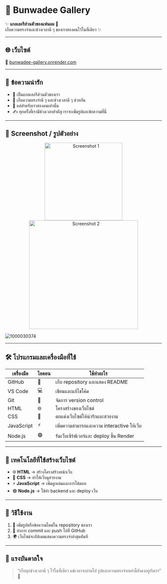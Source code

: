  # 🌸 Bunwadee Gallery  

✨ **แกลเลอรีส่วนตัวของแฟนผม** 💖  
เก็บความทรงจำและช่วงเวลาดี ๆ ของเราสองคนไว้ในที่เดียว ✨  

---

## 🌐 เว็บไซต์  
🔗 [bunwadee-gallery.onrender.com](https://bunwadee-gallery.onrender.com)  

---

## 💌 ข้อความน่ารัก  
- 💖 เป็นแกลเลอรีส่วนตัวของเรา  
- 📸 เก็บความทรงจำดี ๆ และช่วงเวลาดี ๆ ด้วยกัน  
- 🌙 แค่สำหรับเราสองคนเท่านั้น  
- ✍️ ทุกครั้งที่เรามีช่วงเวลาสำคัญ เราจะเพิ่มรูปและข้อความที่นี่  

---

## 📸 Screenshot / รูปตัวอย่าง  
<p align="center">
  <img src="https://github.com/user-attachments/assets/24db19eb-93c6-4c06-845c-7e7bec23c3b2" alt="Screenshot 1" width="250"/>
  <img src="https://github.com/user-attachments/assets/4bfdd957-d927-47ff-9d02-4a8de6cd977b" alt="Screenshot 2" width="350"/>
</p>  

![1000030374](https://github.com/user-attachments/assets/f1f6d07a-436d-40df-97f1-4d18fd526eff)  

---

## 🛠️ โปรแกรมและเครื่องมือที่ใช้  
| เครื่องมือ      | ไอคอน | ใช้ทำอะไร |
|-----------------|--------|------------|
| GitHub          | 🐙     | เก็บ repository และแสดง README |
| VS Code         | 💻     | เขียนและแก้ไขโค้ด |
| Git             | 🔧     | จัดการ version control |
| HTML            | 🌐     | โครงสร้างของเว็บไซต์ |
| CSS             | 🎨     | ตกแต่งเว็บไซต์ให้น่ารักและสวยงาม |
| JavaScript      | ⚡     | เพิ่มความสามารถและความ interactive ให้เว็บ |
| Node.js         | 🟢     | รันเว็บเซิร์ฟเวอร์และ deploy ขึ้น Render |

---

## 🔧 เทคโนโลยีที่ใช้สร้างเว็บไซต์  
- 🌐 **HTML** → สร้างโครงสร้างหน้าเว็บ  
- 🎨 **CSS** → ทำให้เว็บดูสวยงาม  
- ⚡ **JavaScript** → เพิ่มลูกเล่นและการโต้ตอบ  
- 🟢 **Node.js** → ใช้ทำ backend และ deploy เว็บ  

---

## 📝 วิธีใช้งาน  
1. 📂 เพิ่มรูปหรือข้อความใหม่ใน repository ของเรา  
2. 💾 ทำการ commit และ push ไปที่ GitHub  
3. 🌍 เว็บไซต์จะอัปเดตแสดงความทรงจำล่าสุดทันที  

---

## 🌟 แรงบันดาลใจ  
> “เก็บทุกช่วงเวลาดี ๆ ไว้ในที่เดียว แม้เวลาจะผ่านไป รูปและความทรงจำเหล่านี้ยังคงอยู่กับเรา” 💖
